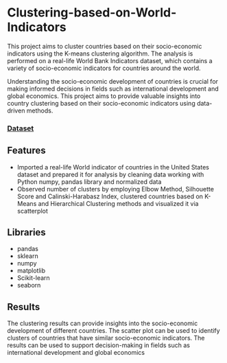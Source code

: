 # Clustering-based-on-World-Indicators
This project aims to cluster countries based on their socio-economic indicators using the K-means clustering algorithm. The analysis is performed on a real-life World Bank Indicators dataset, which contains a variety of socio-economic indicators for countries around the world.

Understanding the socio-economic development of countries is crucial for making informed decisions in fields such as international development and global economics. This project aims to provide valuable insights into country clustering based on their socio-economic indicators using data-driven methods.

### <a href='https://databank.worldbank.org/source/world-development-indicators'> Dataset </a>


## Features
* Imported a real-life World indicator of countries in the United States dataset and prepared it for analysis by cleaning data
working with Python numpy, pandas library and normalized data
* Observed number of clusters by employing Elbow Method, Silhouette Score and Calinski-Harabasz Index, clustered
countries based on K-Means and Hierarchical Clustering methods and visualized it via scatterplot

## Libraries
* pandas
* sklearn
* numpy
* matplotlib
* Scikit-learn
* seaborn

## Results
The clustering results can provide insights into the socio-economic development of different countries. The scatter plot can be used to identify clusters of countries that have similar socio-economic indicators. The results can be used to support decision-making in fields such as international development and global economics
